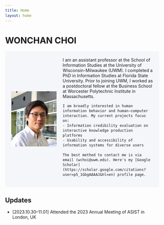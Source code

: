 ```yaml
---
title: Home
layout: home
---
```

# **WONCHAN** CHOI
<div style="background-color: #F5F6FA; padding: 20px; display: flex; align-items: center;">
  <div style="flex: 1;">
    <img src="/assets/images/wchoi_gp_60.png" alt="Wonchan Choi">
  </div>
  <div style="flex: 2; padding-left: 20px;">
    I am an assistant professor at the School of Information Studies at the University of Wisconsin-Milwaukee (UWM). I completed a PhD in Information Studies at Florida State University. Prior to joining UWM, I worked as a postdoctoral fellow at the Business School at Worcester Polytechnic Institute in Massachusetts.

    I am broadly interested in human information behavior and human–computer interaction. My current projects focus on:
    - Information credibility evaluation on interactive knowledge production platforms
    - Usability and accessibility of information systems for diverse users

    The best method to contact me is via email (wchoi@uwm.edu). Here's my [Google Scholar](https://scholar.google.com/citations?user=p5_1GbgAAAAJ&hl=en) profile page.
  </div>
</div>



## Updates
- [2023.10.30–11.01] Attended the 2023 Annual Meeting of ASIST in London, UK

<script align="left" type='text/javascript' id='clustrmaps' src='//cdn.clustrmaps.com/map_v2.js?cl=92a5ba&w=300&t=m&d=Buia3_aP6HE9HUvnNVOCjl51F8oLJBl4jj6v4tYFxDE&co=ffffff&ct=808080&cmo=3acc3a&cmn=ff5353'></script>



<script align="left" type='text/javascript' id='clustrmaps' src='//cdn.clustrmaps.com/map_v2.js?cl=92a5ba&w=300&t=m&d=Buia3_aP6HE9HUvnNVOCjl51F8oLJBl4jj6v4tYFxDE&co=ffffff&ct=808080&cmo=3acc3a&cmn=ff5353'></script>
